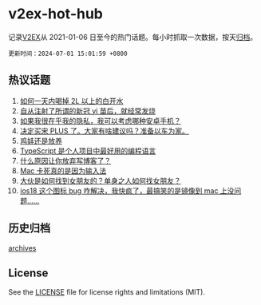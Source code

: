 # v2ex-hot-hub

 记录[V2EX](https://www.v2ex.com/)从 2021-01-06 日至今的热门话题。每小时抓取一次数据，按天[归档](archives)。

`更新时间：2024-07-01 15:01:59 +0800`

## 热议话题

1. [如何一天内喝掉 2L 以上的白开水](https://www.v2ex.com/t/1053698)
1. [自从注射了所谓的新冠 yi 苗后，就经常发烧](https://www.v2ex.com/t/1053809)
1. [如果我很在乎我的隐私，我可以考虑哪种安卓手机？](https://www.v2ex.com/t/1053781)
1. [决定买宋 PLUS 了。大家有啥建议吗？准备以车为家。](https://www.v2ex.com/t/1053715)
1. [鸡娃还是放养](https://www.v2ex.com/t/1053880)
1. [TypeScript 是个人项目中最好用的编程语言](https://www.v2ex.com/t/1053837)
1. [什么原因让你放弃写博客了？](https://www.v2ex.com/t/1053721)
1. [Mac 卡死真的是因为输入法](https://www.v2ex.com/t/1053751)
1. [大伙是如何找到女朋友的？单身之人如何找女朋友？](https://www.v2ex.com/t/1053885)
1. [ios18 这个图标 bug 咋解决，我快疯了，最搞笑的是镜像到 mac 上没问题……](https://www.v2ex.com/t/1053806)

## 历史归档

[archives](archives)

## License

See the [LICENSE](LICENSE) file for license rights and limitations (MIT).
